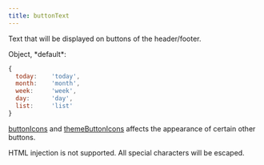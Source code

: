```yaml
---
title: buttonText
---
```


Text that will be displayed on buttons of the header/footer.

<div class='spec' markdown='1'>
Object, *default*:

```js
{
  today:    'today',
  month:    'month',
  week:     'week',
  day:      'day',
  list:     'list'
}
```
</div>

[buttonIcons](buttonIcons) and [themeButtonIcons](themeButtonIcons) affects the appearance of certain other buttons.

HTML injection is not supported. All special characters will be escaped.
